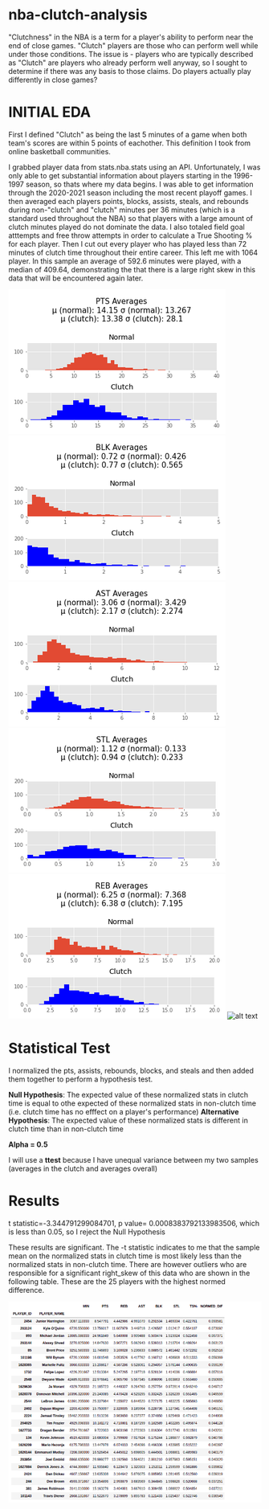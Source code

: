 # nba-clutch-analysis
"Clutchness" in the NBA is a term for a player's ability to perform near the end of close games. "Clutch" players are those who can perform well while under those conditions. The issue is - players who are typically described as "Clutch" are players who already perform well anyway, so I sought to determine if there was any basis to those claims. Do players actually play differently in close games?



# INITIAL EDA

First I defined "Clutch" as being the last 5 minutes of a game when both team's scores are within 5 points of eachother. This definition I took from online basketball communities. 

I grabbed player data from stats.nba.stats using an API. Unfortunately, I was only able to get substantial information about players starting in the 1996-1997 season, so thats where my data begins. I was able to get information through the 2020-2021 season including the most recent playoff games. I then averaged each players points, blocks, assists, steals, and rebounds during non-"clutch" and  "clutch" minutes per 36 minutes (which is a standard used throughout the NBA) so that players with a large amount of clutch minutes played do not dominate the data. I also totaled field goal atttempts and free throw attempts in order to calculate a True Shooting % for each player. Then I cut out every player who has played less than 72 minutes of clutch time throughout their entire career. This left me with 1064 player. In this sample an average of 592.6 minutes were played, with a median of 409.64, demonstrating the that there is a large right skew in this data that will be encountered again later.

![alt text](PTS_Averages.png) ![alt text](BLK_Averages.png)
![alt text](AST_Averages.png) ![alt text](STL_Averages.png)
![alt text](REB_Averages.png) ![alt text]('TS%_Averages.png')

# Statistical Test

I normalized the pts, assists, rebounds, blocks, and steals and then added them together to perform a hypothesis test. 

**Null Hypothesis**: The expected value of these normalized stats in clutch time is equal to othe expected of these normalized stats in non-clutch time (i.e. clutch time has no efffect on a player's performance)
**Alternative Hypothesis**: The expected value of these normalized stats is different in clutch time than in non-clutch time

**Alpha = 0.5**

I will use a **ttest** because I have unequal variance between my two samples (averages in the clutch and averages overall)

# Results

t statistic=-3.344791299084701, p value=  0.0008383792133983506, which is less than 0.05, so I reject the Null Hypothesis

These results are significant. The -t statistic indicates to me that the sample mean on the normalized stats in clutch time is most likely less than the normalized stats in non-clutch time. There are however outliers who are responsible for a significant right_skew of this data who are shown in the following table. These are the 25 players with the highest normed difference.

![alt_test](Top25Normed_DIf.png)



